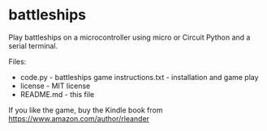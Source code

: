 # battleships

Play battleships on a microcontroller using micro or Circuit Python and a serial terminal. 

Files:
* code.py - battleships game
instructions.txt - installation and game play
* license - MIT license
* README.md - this file

If you like the game, buy the Kindle book from 
https://www.amazon.com/author/rleander
